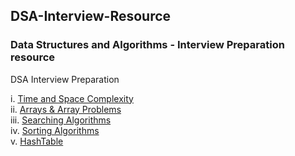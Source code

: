 ## DSA-Interview-Resource

### Data Structures and Algorithms - Interview Preparation resource

DSA Interview Preparation

i. [Time and Space Complexity](https://github.com/Yogesh-10/dsa-interview-resource/tree/main/dsa_java/src/com/yogesh/Time-and-space-complexity)
<br>
ii. [Arrays & Array Problems](https://github.com/Yogesh-10/dsa-interview-resource/tree/main/dsa_java/src/com/yogesh/Arrays)
<br>
iii. [Searching Algorithms](https://github.com/Yogesh-10/dsa-interview-resource/tree/main/dsa_java/src/com/yogesh/Algorithms/SearchingAlgorithms)
<br>
iv. [Sorting Algorithms](https://github.com/Yogesh-10/dsa-interview-resource/tree/main/dsa_java/src/com/yogesh/Algorithms/SortingAlgorithms)
<br>
v. [HashTable](https://github.com/Yogesh-10/dsa-interview-resource/tree/main/dsa_java/src/com/yogesh/Hashtables)

